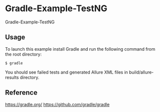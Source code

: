 # Gradle-Example-TestNG
Gradle-Example-TestNG

## Usage

To launch this example install Gradle and run the following command from the root directory:
```
$ gradle
```
You should see failed tests and generated Allure XML files in build/allure-results directory.

## Reference

https://gradle.org/
https://github.com/gradle/gradle

